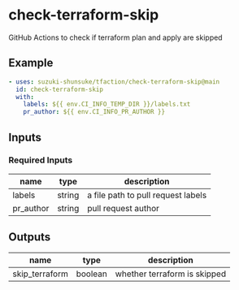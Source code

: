 # check-terraform-skip

GitHub Actions to check if terraform plan and apply are skipped

## Example

```yaml
- uses: suzuki-shunsuke/tfaction/check-terraform-skip@main
  id: check-terraform-skip
  with:
    labels: ${{ env.CI_INFO_TEMP_DIR }}/labels.txt
    pr_author: ${{ env.CI_INFO_PR_AUTHOR }}
```

## Inputs

### Required Inputs

name | type | description
--- | --- | ---
labels | string | a file path to pull request labels
pr_author | string | pull request author

## Outputs

name | type | description
--- | --- | ---
skip_terraform | boolean | whether terraform is skipped
